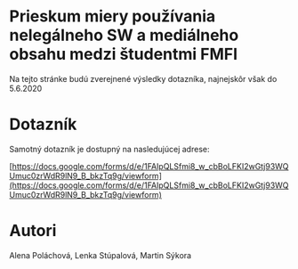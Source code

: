 # Prieskum miery používania nelegálneho SW a mediálneho obsahu medzi študentmi FMFI

Na tejto stránke budú zverejnené výsledky dotazníka, najnejskôr však do 5.6.2020

# Dotazník

Samotný dotazník je dostupný na nasledujúcej adrese: 

[https://docs.google.com/forms/d/e/1FAIpQLSfmi8_w_cbBoLFKI2wGtj93WQUmuc0zrWdR9lN9_B_bkzTq9g/viewform](https://docs.google.com/forms/d/e/1FAIpQLSfmi8_w_cbBoLFKI2wGtj93WQUmuc0zrWdR9lN9_B_bkzTq9g/viewform)

# Autori
Alena Poláchová, Lenka Stúpalová, Martin Sýkora

